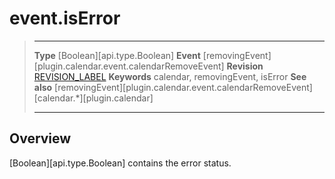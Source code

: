 # event.isError

> --------------------- ------------------------------------------------------------------------------------------
> __Type__              [Boolean][api.type.Boolean]
> __Event__             [removingEvent][plugin.calendar.event.calendarRemoveEvent]
> __Revision__          [REVISION_LABEL](REVISION_URL)
> __Keywords__          calendar, removingEvent, isError
> __See also__			[removingEvent][plugin.calendar.event.calendarRemoveEvent]
>						[calendar.*][plugin.calendar]
> --------------------- ------------------------------------------------------------------------------------------

## Overview

[Boolean][api.type.Boolean] contains the error status.
